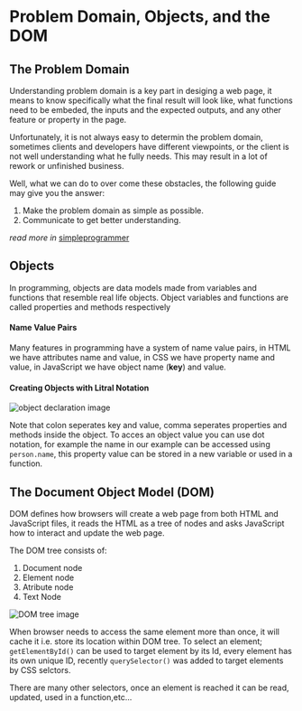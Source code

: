 #  Problem Domain, Objects, and the DOM
## The Problem Domain
Understanding problem domain is a key part in desiging a web page, it means to know specifically what the final result will look like, what functions need to be embeded, the inputs and the expected outputs, and any other feature or property in the page.

Unfortunately, it is not always easy to determin the problem domain, sometimes clients and developers have different viewpoints, or the client is not well understanding what he fully needs. This may result in a lot of rework or unfinished business.

Well, what we can do to over come these obstacles, the following guide may give you the answer:

1. Make the problem domain as simple as possible.
2. Communicate to get better understanding.

*read more in* [simpleprogrammer](https://simpleprogrammer.com/understanding-the-problem-domain-is-the-hardest-part-of-programming)

## Objects
In programming, objects are data models made from variables and functions that resemble real life objects. Object variables and functions are called properties and methods respectively

#### Name Value Pairs
Many features in programming have a system of name value pairs, in HTML we have attributes name and value, in CSS we have property name and value, in JavaScript we have object name (**key**) and value.

#### Creating Objects with Litral Notation

![object declaration image](https://cdn.programiz.com/sites/tutorial2program/files/javascript-object-properties.png)

Note that colon seperates key and value, comma seperates properties and methods inside the object. To acces an object value you can use dot notation, for example the name in our example can be accessed using `person.name`, this property value can be stored in a new variable or used in a function.

## The Document Object Model (DOM)
DOM defines how browsers will create a web page from both HTML and JavaScript files, it reads the HTML as a tree of nodes and asks JavaScript how to interact and update the web page.

The DOM tree consists of:

1. Document node
2. Element node
3. Atribute node
4. Text Node

![DOM tree image](https://upload.wikimedia.org/wikipedia/commons/thumb/5/5a/DOM-model.svg/1200px-DOM-model.svg.png)

When browser needs to access the same element more than once, it will cache it i.e. store its location within DOM tree. To select an element; `getElementById()` can be used to target element by its Id, every element has its own unique ID, recently `querySelector()` was added to target elements by CSS selctors.

There are many other selectors, once an element is reached it can be read, updated, used in a function,etc...